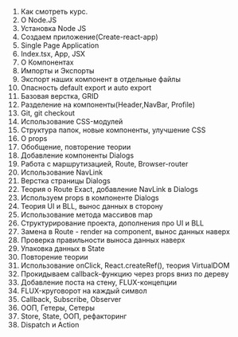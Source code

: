 1. Как смотреть курс.
2. О Node.JS
3. Установка Node JS
4. Создаем приложение(Create-react-app)
5. Single Page Application
6. Index.tsx, App, JSX
7. О Компонентах
8. Импорты и Экспорты
9. Экспорт наших компонент в отдельные файлы
10. Опасность default export и auto export
11. Базовая верстка, GRID
12. Разделение на компоненты(Header,NavBar, Profile) 
13. Git, git checkout
14. Использование CSS-модулей
15. Структура папок, новые компоненты, улучшение CSS
16. О props
17. Обобщение, повторение теории
18. Добавление компоненты Dialogs
19. Работа с маршрутизацией, Route, Browser-router
20. Использование NavLink
21. Верстка страницы Dialogs
22. Теория о Route Exact, добавление NavLink в Dialogs
23. Используем props в компоненте Dialogs
24. Теория UI и BLL, вынос данных в сторону
25. Использование метода массивов map
26. Структурирование проекта, дополнения про UI и BLL
27. Замена в Route - render на component, вынос данных наверх
28. Проверка правильности выноса данных наверх
29. Упаковка данных в State
30. Повторение теории
31. Использование onClick, React.createRef(), теория VirtualDOM
32. Прокидываем callback-функцию через props вниз по дереву
33. Добавление поста на стену, FLUX-концепции
34. FLUX-круговорот на каждый символ
35. Callback, Subscribe, Observer
36. ООП, Гетеры, Сетеры
37. Store, State, ООП, рефакторинг
38. Dispatch и Action
